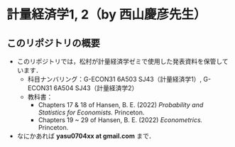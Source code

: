 # 計量経済学1, 2（by 西山慶彦先生）

## このリポジトリの概要
- このリポジトリでは，松村が計量経済学ゼミで使用した発表資料を保管しています．
  - 科目ナンバリング：G-ECON31 6A503 SJ43（計量経済学1）, G-ECON31 6A504 SJ43（計量経済学2）
  - 教科書：
    - Chapters 17 & 18 of Hansen, B. E. (2022) *Probability and Statistics for Economists.* Princeton.
    - Chapters 19 ~ 29 of Hansen, B. E. (2022) *Econometrics.* Princeton.
- なにかあれば **yasu0704xx at gmail.com** まで．
